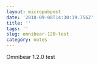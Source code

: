 ```yaml
---
layout: micropubpost
date: '2018-09-08T14:30:39.756Z'
title: ''
tags: ''
slug: omnibear-120-test
category: notes
---
```

Omnibear 1.2.0 test
